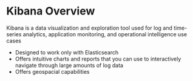 # Kibana Overview

Kibana is a data visualization and exploration tool used for log and time-series analytics, application monitoring, and operational intelligence use cases

* Designed to work only with Elasticsearch
* Offers intuitive charts and reports that you can use to interactively navigate through large amounts of log data
* Offers geospacial capabilities